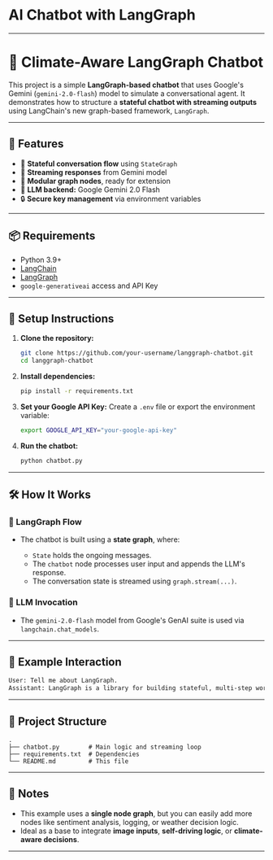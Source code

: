 # AI Chatbot with LangGraph

---

# 🧠 Climate-Aware LangGraph Chatbot

This project is a simple **LangGraph-based chatbot** that uses Google's Gemini (`gemini-2.0-flash`) model to simulate a conversational agent. It demonstrates how to structure a **stateful chatbot with streaming outputs** using LangChain's new graph-based framework, `LangGraph`.

---

## 🚀 Features

* 🔁 **Stateful conversation flow** using `StateGraph`
* 💬 **Streaming responses** from Gemini model
* 🧱 **Modular graph nodes**, ready for extension
* 🧠 **LLM backend:** Google Gemini 2.0 Flash
* 🔒 **Secure key management** via environment variables

---

## 📦 Requirements

* Python 3.9+
* [LangChain](https://github.com/langchain-ai/langchain)
* [LangGraph](https://github.com/langchain-ai/langgraph)
* `google-generativeai` access and API Key

---

## 🔧 Setup Instructions

1. **Clone the repository:**

   ```bash
   git clone https://github.com/your-username/langgraph-chatbot.git
   cd langgraph-chatbot
   ```

2. **Install dependencies:**

   ```bash
   pip install -r requirements.txt
   ```

3. **Set your Google API Key:**
   Create a `.env` file or export the environment variable:

   ```bash
   export GOOGLE_API_KEY="your-google-api-key"
   ```

4. **Run the chatbot:**

   ```bash
   python chatbot.py
   ```

---

## 🛠️ How It Works

### 🔁 LangGraph Flow

* The chatbot is built using a **state graph**, where:

  * `State` holds the ongoing messages.
  * The `chatbot` node processes user input and appends the LLM's response.
  * The conversation state is streamed using `graph.stream(...)`.

### 🧠 LLM Invocation

* The `gemini-2.0-flash` model from Google's GenAI suite is used via `langchain.chat_models`.

---

## 🧪 Example Interaction

```bash
User: Tell me about LangGraph.
Assistant: LangGraph is a library for building stateful, multi-step workflows with LangChain...
```

---

## 📁 Project Structure

```
.
├── chatbot.py        # Main logic and streaming loop
├── requirements.txt  # Dependencies
└── README.md         # This file
```

---

## 📌 Notes

* This example uses a **single node graph**, but you can easily add more nodes like sentiment analysis, logging, or weather decision logic.
* Ideal as a base to integrate **image inputs**, **self-driving logic**, or **climate-aware decisions**.

---
